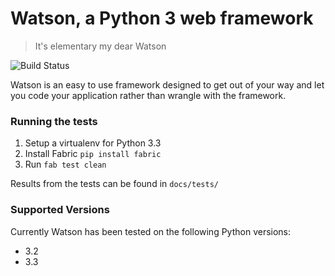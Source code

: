 # Watson, a Python 3 web framework

> It's elementary my dear Watson

![Build Status](https://api.travis-ci.org/simoncoulton/watson.png?branch=master "Build Status")

Watson is an easy to use framework designed to get out of your way and let you code your application rather than wrangle with the framework.

### Running the tests

1. Setup a virtualenv for Python 3.3
2. Install Fabric `pip install fabric` 
3. Run `fab test clean`

Results from the tests can be found in `docs/tests/`

### Supported Versions
Currently Watson has been tested on the following Python versions:

* 3.2
* 3.3


